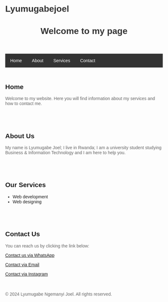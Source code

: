 # Lyumugabejoel
<!DOCTYPE html>
<html>
<head>
  <title>Your Website Title</title>
  <style>
    /* CSS styles for my website */
    body {
      font-family: Arial, sans-serif;
      margin: 0;
      padding: 20px;
    }
    h1 {
      color: #333;
    }
    p {
      color: #666;
    }
    .container {
      max-width: 800px;
      margin: 0 auto;
    }
    nav ul {
      list-style-type: none;
      margin: 0;
      padding: 0;
      overflow: hidden;
      background-color: #333;
    }
    nav li {
      float: left;
    }
    nav li a {
      display: block;
      color: white;
      text-align: center;
      padding: 14px 16px;
      text-decoration: none;
    }
    nav li a:hover {
      background-color: #111;
    }
    section {
      padding: 20px 0;
    }
  </style>
</head>
<body>
  <div class="container">
    <header>
      <h1>Welcome to my page</h1>
    </header>
    <nav>
      <ul>
        <li><a href="#home">Home</a></li>
        <li><a href="#about">About</a></li>
        <li><a href="#services">Services</a></li>
        <li><a href="https://wa.me/+250730250487?text=I%20want%20to%20contact%20you">Contact</a></li>
      </ul>
    </nav>
    <main>
      <section id="home">
        <h2>Home</h2>
        <p>Welcome to my website. Here you will find information about my services and how to contact me.</p>
      </section>
      <section id="about">
        <h2>About Us</h2>
        <p>My name is Lyumugabe Joel; I live in Rwanda; I am a university student studying Business & Information Technology and I am here to help you.</p>
      </section>
      <section id="services">
        <h2>Our Services</h2>
        <ul>
          <li>Web development</li>
          <li>Web designing</li>
        </ul>
      </section>
      <section id="contact">
        <h2>Contact Us</h2>
        <p>You can reach us by clicking the link below:</p>
        <p><a href="https://wa.me/+250730250487?text=I%20want%20to%20contact%20you">Contact us via WhatsApp</a></p>
        <p><a href="mailto:lyumugabejoel@gmail.com">Contact via Email</a></p>
        <p><a href="https://www.instagram.com/joel_ngmy/">Contact via Instagram</a></p>
      </section>
    </main>
    <footer>
      <p>&copy; 2024 Lyumugabe Ngemanyi Joel. All rights reserved.</p>
    </footer>
  </div>
</body>
</html>
